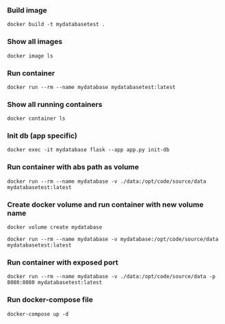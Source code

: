 ### Build image

`docker build -t mydatabasetest .`

### Show all images

`docker image ls`

### Run container

`docker run --rm --name mydatabase mydatabasetest:latest` 

### Show all running containers

`docker container ls`

### Init db (app specific)

`docker exec -it mydatabase flask --app app.py init-db`

### Run container with abs path as volume

`docker run --rm --name mydatabase -v ./data:/opt/code/source/data mydatabasetest:latest`

### Create docker volume and run container with new volume name

`docker volume create mydatabase`

`docker run --rm --name mydatabase -v mydatabase:/opt/code/source/data mydatabasetest:latest`

### Run container with exposed port

`docker run --rm --name mydatabase -v ./data:/opt/code/source/data -p 8080:8080 mydatabasetest:latest`


### Run docker-compose file

`docker-compose up -d`
